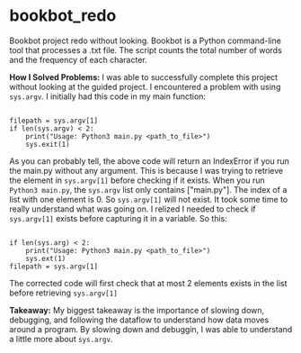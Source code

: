 # bookbot_redo
Bookbot project redo without looking.
Bookbot is a Python command-line tool that processes a .txt file. The script counts the total number of words and the frequency of each character.

**How I Solved Problems:** I was able to successfully complete this project without looking at the guided project. I encountered a problem with using `sys.argv`. I initially had this code in my main function:

```

filepath = sys.argv[1]
if len(sys.argv) < 2:
    print("Usage: Python3 main.py <path_to_file>")
    sys.exit(1)

```

As you can probably tell, the above code will return an IndexError if you run the main.py without any argument. This is because I was trying to retrieve the element in `sys.argv[1]` before checking if it exists. When you run `Python3 main.py`, the `sys.argv` list only contains ["main.py"]. The index of a list with one element is 0. So `sys.argv[1]` will not exist. It took some time to really understand what was going on. I relized I needed to check if `sys.argv[1]` exists before capturing it in a variable. So this:

```

if len(sys.arg) < 2:
    print("Usage: Python3 main.py <path_to_file>")
    sys.ext(1)
filepath = sys.argv[1]

```

The corrected code will first check that at most 2 elements exists in the list before retrieving `sys.argv[1]`


**Takeaway:** My biggest takeaway is the importance of slowing down, debugging, and following the dataflow to understand how data moves around a program. By slowing down and debuggin, I was able to understand a little more about `sys.argv`.
